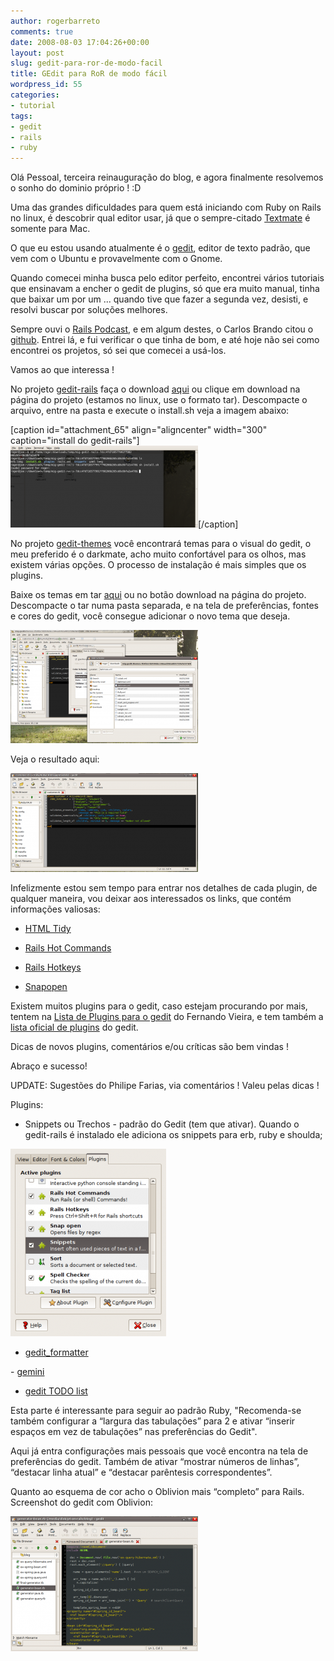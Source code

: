 ```yaml
---
author: rogerbarreto
comments: true
date: 2008-08-03 17:04:26+00:00
layout: post
slug: gedit-para-ror-de-modo-facil
title: GEdit para RoR de modo fácil
wordpress_id: 55
categories:
- tutorial
tags:
- gedit
- rails
- ruby
---
```


Olá Pessoal, terceira reinauguração do blog, e agora finalmente resolvemos o sonho do dominio próprio ! :D

Uma das grandes dificuldades para quem está iniciando com Ruby on Rails no linux, é descobrir qual editor usar, já que o sempre-citado [Textmate](http://macromates.com/) é somente para Mac.

O que eu estou usando atualmente é o [gedit](http://www.gnome.org/projects/gedit/), editor de texto padrão, que vem com o Ubuntu e provavelmente com o Gnome.

Quando comecei minha busca pelo editor perfeito, encontrei vários tutoriais que ensinavam a encher o gedit de plugins, só que era muito manual, tinha que baixar um por um ... quando tive que fazer a segunda vez, desisti, e resolvi buscar por soluções melhores.

Sempre ouvi o [Rails Podcast](http://podcast.rubyonrails.pro.br/), e em algum destes, o Carlos Brando citou o [github](http://www.github.com/). Entrei lá, e fui verificar o que tinha de bom, e até hoje não sei como encontrei os projetos, só sei que comecei a  usá-los.

Vamos ao que interessa !

No projeto [gedit-rails](http://github.com/mig/gedit-rails/tree/master) faça o download [aqui](http://github.com/mig/gedit-rails/tarball/master) ou clique em download na página do projeto (estamos no linux, use o formato tar). Descompacte o arquivo, entre na pasta e execute o install.sh veja a imagem abaixo:

[caption id="attachment_65" align="aligncenter" width="300" caption="install do gedit-rails"][![install-gedit-rails](/images/uploads/2008/08/install-gedit-rails-300x131.png)](/images/uploads/2008/08/install-gedit-rails.png)[/caption]

No projeto [gedit-themes](http://github.com/mig/gedit-themes/tree/master) você encontrará temas para o visual do gedit, o meu preferido é o darkmate, acho muito confortável para os olhos, mas existem várias opções. O processo de instalação é mais simples que os plugins.

Baixe os temas em tar [aqui](http://github.com/mig/gedit-themes/tarball/master) ou no botão download na página do projeto. Descompacte o tar numa pasta separada, e na tela de preferências, fontes e cores do gedit, você consegue adicionar o novo tema que deseja.

[![](/images/uploads/2008/08/add-gedit-theme2-300x181.png)](/images/uploads/2008/08/add-gedit-theme2.png)

Veja o resultado aqui:

[![](/images/uploads/2008/08/result-gedit2-300x158.png)](/images/uploads/2008/08/result-gedit2.png)

Infelizmente estou sem tempo para entrar nos detalhes de cada plugin, de qualquer maneira, vou deixar aos interessados os links, que contém informações valiosas:



	
  * [HTML Tidy](http://www.eng.tau.ac.il/~atavory/gedit-plugins/html-tidy/)

	
  * [Rails Hot Commands](http://code.google.com/p/rhc/)

	
  * [Rails Hotkeys](http://simplesideias.com.br/rails-hotkeys/)

	
  * [Snapopen](http://www.upperbound.net/snapopen/)


Existem muitos plugins para o gedit, caso estejam procurando por mais, tentem na [Lista de Plugins para o gedit](http://simplesideias.com.br/lista-de-plugins-para-o-gedit/) do Fernando Vieira, e tem também a [lista oficial de plugins](http://live.gnome.org/Gedit/Plugins) do gedit.

Dicas de novos plugins, comentários e/ou críticas são bem vindas !

Abraço e sucesso!

UPDATE: Sugestões do Philipe Farias, via comentários ! Valeu pelas dicas !

Plugins:

- Snippets ou Trechos - padrão do Gedit (tem que ativar). Quando o gedit-rails é instalado ele adiciona os snippets para erb, ruby e shoulda;

[![](/images/uploads/2008/08/gedit-snippets-249x300.png)](/images/uploads/2008/08/gedit-snippets.png)

- [gedit_formatter](http://github.com/urubatan/gedit_formatter/tree/master)

[](http://github.com/urubatan/gedit_formatter/tree/master)- [gemini](http://www.garyharan.com/index.php/2006/11/16/gemini-gedit-plugin-for-all-those-textmate-fans/)

- [gedit TODO list](http://alexandredasilva.wordpress.com/gedit-todo-list-plugin/)

Esta parte é interessante para seguir ao padrão Ruby, "Recomenda-se também configurar a “largura das tabulações” para 2 e ativar “inserir espaços em vez de tabulações” nas preferências do Gedit".

Aqui já entra configurações mais pessoais que você encontra na tela de preferências do gedit. Também de ativar “mostrar números de linhas”, “destacar linha atual” e “destacar parêntesis correspondentes”.

Quanto ao esquema de cor acho o Oblivion mais “completo” para Rails. Screenshot do gedit com Oblivion:

[![](/images/uploads/2008/08/gedit-oblivion-300x216.png)](/images/uploads/2008/08/gedit-oblivion.png)
